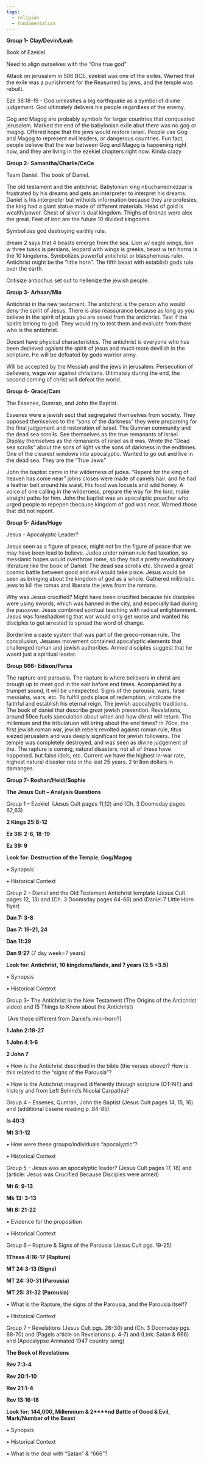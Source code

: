 ```yaml
---
tags:
  - religion
  - fundamentalism
---
```

**Group 1- Clay/Devin/Leah**

Book of Ezekiel

Need to align ourselves with the “One true god”

Attack on jerusalem in 586 BCE, ezekiel was one of the exiles. Warned that the exile was a punishment for the Reasurred by jews, and the temple was rebuilt. 

Eze 38:18-19 - God unleashes a big earthquake as a symbol of divine judgement. God ultimately delivers his people regardless of the enemy.

Gog and Magog are probably symbols for larger countries that conquested jerusalem. Marked the end of the babylonian exile abut there was no gog or magog. Offered hope that the jews would restore israel. People use Gog and Magog to represent evil leaders, or dangerous countries. Fun fact, people believe that the war between Gog and Magog is happening right now, and they are living in the ezekiel chapters right now. Kinda crazy

  

  

  

  

**Group 2- Samantha/Charlie/CeCe**

Team Daniel. The book of Daniel.

The old testament and the antichrist. Babylonian king nbuchanednezzar is frustrated by his dreams and gets an interpreter to interpret his dreams. Daniel is his interpreter but witholds information because they are profesies, the king had a giant statue made of different materials. Head of gold is wealth/power. Chest of silver is dual kingdom. Thighs of bronze were alex the great. Feet of iron are the future 10 divided kingdoms.

Symbolizes god destroying earthly rule.

dream 2 says that 4 beasts emerge from the sea. Lion w/ eagle wings, lion w three tusks is persians, leopard with wings is greeks, beast w ten horns is the 10 kingdoms. Symbolizes powerful antichrist or blasphemous ruler. Antichrist might be the “little horn”. The fifth beast with establish gods rule over the earth.

Critisize antiochus set out to hellenize the jewish people.

  

  

  

  

**Group 3- Arhaan/Mia**

Antichrist in the new testament. The antichirst is the person who would deny the spirit of Jesus. There is also reassurance because as long as you believe in the spirit of jesus you are saved from the antichrist. Test if the spirits belong to god. They would try to test them and evaluate from there who is the antichrist.

Doesnt have physical characteristics. The antichrist is everyone who has been decieved agaisnt the spirit of jesus and much more devilish in the scripture. He will be defeated by gods warrior army.

Will be accepted by the Messiah and the jews in jerusalem. Persecution of believers, wage war against christians. Ultimately during the end, the second coming of christ will defeat the world.

  

  

  

  

  

**Group 4- Grace/Cam**

The Essenes, Qumran, and John the Baptist.

Essenes were a jewish sect that segregated themselves from society. They opposed themselves to the “sons of the darkness” they were prepareing for the final judgement and restoration of israel. The Qumran community and the dead sea scrolls. See themselves as the true remanants of israel. Display themselves as the remanants of israel as it was. Wrote the “Dead sea scrolls” about the sons of light vs the sons of darkness in the endtimes. One of the clearest windows into apocalyptic. Wanted to go out and live in the dead sea. They are the “True Jews” 

John the baptist came in the wilderness of judea. “Repent for the king of heaven has come near” johns closes were made of camels hair. and he had a leather belt around his waist. His food was locusts and wild honey. A voice of one calling in the wilderness, prepare the way for the lord, make straight paths for him. John the baptist was an apocaliptic preacher who urged people to repepen tbecause kingdom of god was near. Warned those that did not repent.






**Group 5- Aidan/Hugo**

Jesus - Apocalyptic Leader?

Jesus seen as a figure of peace, might not be the figure of peace that we may have been lead to believe. Judea under roman rule had taxation, so messianic hopes would overthrow rome, so they had a pretty revolutionary literature like the book of Daniel. The dead sea scrolls etc. Showed a great cosmic battle between good and evil would take place. Jesus would be seen as bringing about the kingdom of god as a whole. Gathered militiristic jews to kill the romas and liberate the jews from the romans.

Why was Jesus crucified? Might have been crucified because his disciples were using swords, which was banned in the city, and especially bad during the passover. Jesus combined spiritual teaching with radical enlightenment. Jesus was foreshadowing that war would only get worse and wanted his disciples to get arrested to spread the word of change. 

Borderline a caste system that was part of the greco-roman rule. The concolusion, Jesuses movement contained apocalyptic elements that challenged roman and jewish authorities.
Armed disciples suggest that he wasnt just a spiritual leader.
  

**Group 666- Edison/Parsa**

The rapture and parousia.
The rapture is where believers in christ are brough up to meet god in the eair before end times. Acompanied by a trumpet sound, it will be unexpected.
Signs of the parousia, wars, false messiahs, wars, etc.
To fulfill gods place of redemption, vindicate the faithful and establish his eternal reign.
The jewish apocalyptic traditions. The book of daniel that describe great jewish prevention. 
Revelations, around 59ce fuels speculation about when and how christ will return. The millenium and the tribulatuon will bring about the end times?
in 70ce, the first jewish roman war, jewish rebels revolted against roman rule, titus siezed jerusalem and was deeply significant for jewish followers. The temple was completely destroyed, and was seen as divine judgement of the.
The rapture is coming, natural disasters, not all of these have happened. but false idols, etc. Current we have the highest in-war rate, highest natural disaster rate in the last 25 years. 2 trillion dollars in damanges. 

  

**Group 7- Roshan/Heidi/Sophie**

  

  

**The Jesus Cult – Analysis Questions**

Group 1 – Ezekiel  (Jesus Cult pages 11,12) and (Ch. 3 Doomsday pages 62,63)

**2 Kings 25:8-12**

**Ez 38: 2-6, 18-19**

**Ez 39: 9**

**Look for: Destruction of the Temple, Gog/Magog**

• Synopsis

  

  

  

  

• Historical Context

  

  

  

Group 2 – Daniel and the Old Testament Antichrist template (Jesus Cult pages 12, 13) and (Ch. 3 Doomsday pages 64-66) and (Daniel 7 Little Horn flyer)

**Dan 7: 3-8**

**Dan 7: 19-21, 24**

**Dan 11:39**

**Dan 9:27** (7 day week=7 years)

**Look for: Antichrist, 10 kingdoms/lands, and 7 years (3.5 +3.5)**

• Synopsis

  

  

  

  

  

• Historical Context

  

  

  

Group 3– The Antichrist in the New Testament (The Origins of the Antichrist video) and (5 Things to Know about the Antichrist)

 [Are these different from Daniel’s mini-horn?]

**1 John 2:18-27** 

**1 John 4:1-6** 

**2 John 7**

• How is the Antichrist described in the bible (the verses above)? How is this related to the “signs of the Parousia”?

  

  

  

  

  

  

  

  

  

• How is the Antichrist imagined differently through scripture (OT-NT) and history and from Left Behind’s Nicolai Carpathia?

  

  

  

  

Group 4 – Essenes, Qumran, John the Baptist (Jesus Cult pages 14, 15, 16) and (additional Essene reading p. 84-85)

**Is 40:3**

**Mt 3:1-12**

• How were these groups/individuals “apocalyptic”?

  

  

  

  

• Historical Context

  

  

  

Group 5 – Jesus was an apocalyptic leader? (Jesus Cult pages 17, 18) and (article: Jesus was Crucified Because Disciples were armed)

**Mt 6: 9-13**

**Mk 13: 3-13**

**Mt 8: 21-22**

• Evidence for the proposition

  

  

  

  

  

  

  

  

  

• Historical Context

  

  

  

  

Group 6 – Rapture & Signs of the Parousia (Jesus Cult pgs. 19-25)

**1Thess 4:16-17 (Rapture)**

**MT 24:3-13 (Signs)**

**MT 24: 30-31 (Parousia)** 

**MT 25: 31-32 (Parousia)**

• What is the Rapture, the signs of the Parousia, and the Parousia itself?

  

  

  

  

• Historical Context

  

  

  

  

  

Group 7 – Revelations (Jesus Cult pgs. 26-30) and (Ch. 3 Doomsday pgs. 68-70) and (Pagels article on Revelations p. 4-7) and (Link: Satan & 666) and (Apocalypse Animated 1947 country song)

**The Book of Revelations**

**Rev 7:3-4**

**Rev 20:1-10**

**Rev 21:1-4**

**Rev 13:16-18**

**Look for: 144,000, Millennium & 2****nd** **Battle of Good & Evil, Mark/Number of the Beast**

• Synopsis

  

  

  

  

• Historical Context

  

  

  

  

  

  

  

  

  

  

  

• What is the deal with “Satan” & “666”?